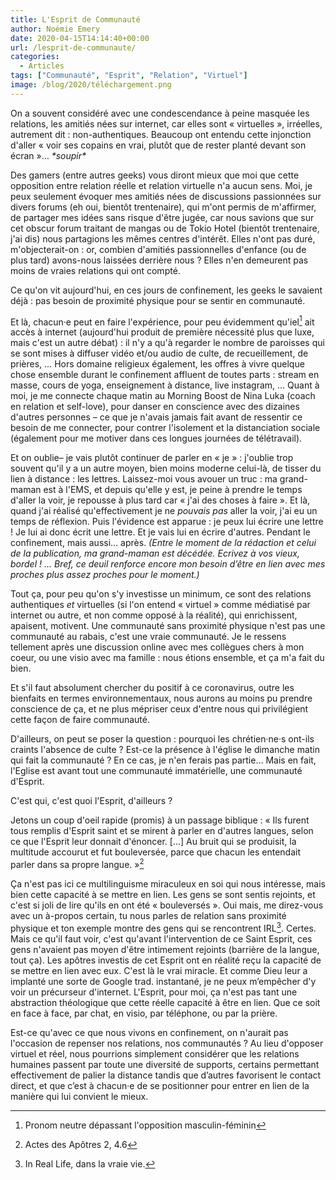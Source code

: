 ```yaml
---
title: L'Esprit de Communauté
author: Noémie Emery
date: 2020-04-15T14:14:40+00:00
url: /lesprit-de-communaute/
categories:
  - Articles
tags: ["Communauté", "Esprit", "Relation", "Virtuel"]
image: /blog/2020/téléchargement.png
---
```


On a souvent considéré avec une condescendance à peine masquée les relations, les amitiés nées sur internet, car elles sont « virtuelles », irréelles, autrement dit : non-authentiques. Beaucoup ont entendu cette injonction d'aller « voir ses copains en vrai, plutôt que de rester planté devant son écran »… *\*soupir\**


Des gamers (entre autres geeks) vous diront mieux que moi que cette opposition entre relation réelle et relation virtuelle n'a aucun sens. Moi, je peux seulement évoquer mes amitiés nées de discussions passionnées sur divers forums (eh oui, bientôt trentenaire), qui m'ont permis de m'affirmer, de partager mes idées sans risque d'être jugée, car nous savions que sur cet obscur forum traitant de mangas ou de Tokio Hotel (bientôt trentenaire, j'ai dis) nous partagions les mêmes centres d'intérêt. Elles n'ont pas duré, m'objecterait-on : or, combien d'amitiés passionnelles d'enfance (ou de plus tard) avons-nous laissées derrière nous ? Elles n'en demeurent pas moins de vraies relations qui ont compté.

Ce qu'on vit aujourd'hui, en ces jours de confinement, les geeks le savaient déjà : pas besoin de proximité physique pour se sentir en communauté.

Et là, chacun·e peut en faire l'expérience, pour peu évidemment qu'iel[^1] ait accès à internet (aujourd'hui produit de première nécessité plus que luxe, mais c'est un autre débat) : il n'y a qu'à regarder le nombre de paroisses qui se sont mises à diffuser vidéo et/ou audio de culte, de recueillement, de prières, … Hors domaine religieux également, les offres à vivre quelque chose ensemble durant le confinement affluent de toutes parts : stream en masse, cours de yoga, enseignement à distance, live instagram, … Quant à moi, je me connecte chaque matin au Morning Boost de Nina Luka (coach en relation et self-love), pour danser en conscience avec des dizaines d'autres personnes – ce que je n'avais jamais fait avant de ressentir ce besoin de me connecter, pour contrer l'isolement et la distanciation sociale (également pour me motiver dans ces longues journées de télétravail).

Et on oublie– je vais plutôt continuer de parler en « je » : j'oublie trop souvent qu'il y a un autre moyen, bien moins moderne celui-là, de tisser du lien à distance : les lettres. Laissez-moi vous avouer un truc : ma grand-maman est à l'EMS, et depuis qu'elle y est, je peine à prendre le temps d'aller la voir, je repousse à plus tard car « j'ai des choses à faire ». Et là, quand j'ai réalisé qu'effectivement je ne _pouvais pas_ aller la voir, j'ai eu un temps de réflexion. Puis l'évidence est apparue : je peux lui écrire une lettre ! Je lui ai donc écrit une lettre. Et je vais lui en écrire d'autres. Pendant le confinement, mais aussi… après. _(Entre le moment de la rédaction et celui de la publication, ma grand-maman est décédée. Ecrivez à vos vieux, bordel ! … Bref, ce deuil renforce encore mon besoin d’être en lien avec mes proches plus assez proches pour le moment.)_

Tout ça, pour peu qu'on s'y investisse un minimum, ce sont des relations authentiques _et_ virtuelles (si l'on entend « virtuel » comme médiatisé par internet ou autre, et non comme opposé à la réalité), qui enrichissent, apaisent, motivent. Une communauté sans proximité physique n'est pas une communauté au rabais, c'est une vraie communauté. Je le ressens tellement après une discussion online avec mes collègues chers à mon coeur, ou une visio avec ma famille : nous étions ensemble, et ça m'a fait du bien.

Et s'il faut absolument chercher du positif à ce coronavirus, outre les bienfaits en termes environnementaux, nous aurons au moins pu prendre conscience de ça, et ne plus mépriser ceux d'entre nous qui privilégient cette façon de faire communauté.

D'ailleurs, on peut se poser la question : pourquoi les chrétien·ne·s ont-ils craints l'absence de culte ? Est-ce la présence à l'église le dimanche matin qui fait la communauté ? En ce cas, je n'en ferais pas partie… Mais en fait, l'Eglise est avant tout une communauté immatérielle, une communauté d'Esprit.

C'est qui, c'est quoi l'Esprit, d'ailleurs ?

Jetons un coup d'oeil rapide (promis) à un passage biblique : « Ils furent tous remplis d'Esprit saint et se mirent à parler en d'autres langues, selon ce que l'Esprit leur donnait d'énoncer. […] Au bruit qui se produisit, la multitude accourut et fut bouleversée, parce que chacun les entendait parler dans sa propre langue. »[^2]

Ça n'est pas ici ce multilinguisme miraculeux en soi qui nous intéresse, mais bien cette capacité à se mettre en lien. Les gens se sont sentis rejoints, et c'est si joli de lire qu'ils en ont été « bouleversés ». Oui mais, me direz-vous avec un à-propos certain, tu nous parles de relation sans proximité physique et ton exemple montre des gens qui se rencontrent IRL[^3]. Certes. Mais ce qu'il faut voir, c'est qu'avant l'intervention de ce Saint Esprit, ces gens n'avaient pas moyen d'être intimement rejoints (barrière de la langue, tout ça). Les apôtres investis de cet Esprit ont en réalité reçu la capacité de se mettre en lien avec eux. C'est là le vrai miracle. Et comme Dieu leur a implanté une sorte de Google trad. instantané, je ne peux m&#8217;empêcher d'y voir un précurseur d'internet. L'Esprit, pour moi, ça n'est pas tant une abstraction théologique que cette réelle capacité à être en lien. Que ce soit en face à face, par chat, en visio, par téléphone, ou par la prière.

Est-ce qu'avec ce que nous vivons en confinement, on n'aurait pas l'occasion de repenser nos relations, nos communautés ? Au lieu d'opposer virtuel et réel, nous pourrions simplement considérer que les relations humaines passent par toute une diversité de supports, certains permettant effectivement de palier la distance tandis que d’autres favorisent le contact direct, et que c’est à chacun·e de se positionner pour entrer en lien de la manière qui lui convient le mieux.



  [^1]: Pronom neutre dépassant l'opposition masculin-féminin
  [^2]: Actes des Apôtres 2, 4.6
  [^3]: In Real Life, dans la vraie vie.
